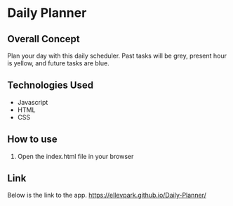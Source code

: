 # Daily Planner

## Overall Concept
Plan your day with this daily scheduler. 
Past tasks will be grey, present hour is yellow, and future tasks are blue. 

## Technologies Used

<ul>
<li>Javascript</li>
<li>HTML</li>
<li>CSS</li>
</ul>
</li>

## How to use

<ol>
<li>Open the index.html file in your browser</li>
</ol>

## Link

Below is the link to the app.
https://ellevpark.github.io/Daily-Planner/

